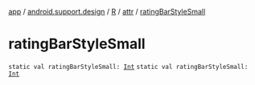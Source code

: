 [app](../../../index.md) / [android.support.design](../../index.md) / [R](../index.md) / [attr](index.md) / [ratingBarStyleSmall](.)

# ratingBarStyleSmall

`static val ratingBarStyleSmall: `[`Int`](https://kotlinlang.org/api/latest/jvm/stdlib/kotlin/-int/index.html)
`static val ratingBarStyleSmall: `[`Int`](https://kotlinlang.org/api/latest/jvm/stdlib/kotlin/-int/index.html)